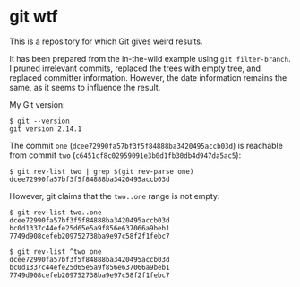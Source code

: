 # git wtf

This is a repository for which Git gives weird results.

It has been prepared from the in-the-wild example using `git filter-branch`. I pruned irrelevant commits, replaced the trees with empty tree, and replaced committer information. However, the date information remains the same, as it seems to influence the result.

My Git version:

```
$ git --version
git version 2.14.1
```

The commit `one` (`dcee72990fa57bf3f5f84888ba3420495accb03d`) is reachable from commit
`two` (`c6451cf8c02959091e3b0d1fb30db4d947da5ac5`):

```
$ git rev-list two | grep $(git rev-parse one)
dcee72990fa57bf3f5f84888ba3420495accb03d
```

However, git claims that the `two..one` range is not empty:

```
$ git rev-list two..one
dcee72990fa57bf3f5f84888ba3420495accb03d
bc0d1337c44efe25d65e5a9f856e637066a9beb1
7749d908cefeb209752738ba9e97c58f2f1febc7

$ git rev-list ^two one
dcee72990fa57bf3f5f84888ba3420495accb03d
bc0d1337c44efe25d65e5a9f856e637066a9beb1
7749d908cefeb209752738ba9e97c58f2f1febc7
```
